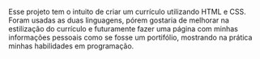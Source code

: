 Esse projeto tem o intuito de criar um currículo utilizando HTML e CSS.
Foram usadas as duas linguagens, pórem gostaria de melhorar na estilização do currículo e futuramente fazer uma página
com minhas informações pessoais como se fosse um portifólio, mostrando na prática minhas habilidades em programação.
